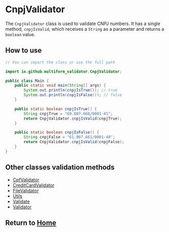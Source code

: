 # CnpjValidator

The `CnpjValidator` class is used to validate CNPJ numbers. It has a single method, `cnpjIsValid`, which receives
a `String` as a parameter and returns a `boolean` value.

## How to use

```java
// You can import the class or use the full path

import io.github.multiform_validator.CnpjValidator;

public class Main {
    public static void main(String[] args) {
        System.out.println(cnpjIsTrue()); // true
        System.out.println(cnpjIsFalse()); // false
    }

    public static boolean cnpjIsTrue() {
        String cnpjTrue = "69.807.668/0001-41";
        return CnpjValidator.cnpjIsValid(cnpjTrue);
    }

    public static boolean cnpjIsFalse() {
        String cnpjFalse = "61.807.661/0001-48";
        return CnpjValidator.cnpjIsValid(cnpjFalse);
    }
}
```

## Other classes validation methods

- [CpfValidator](https://multiform-validator.github.io/java/classes/CpfValidator)
- [CreditCardValidator](https://multiform-validator.github.io/java/classes/CreditCardValidator)
- [FileValidator](https://multiform-validator.github.io/java/classes/FileValidator)
- [Utils](https://multiform-validator.github.io/java/classes/Utils)
- [Validate](https://multiform-validator.github.io/java/classes/Validate)
- [Validator](https://multiform-validator.github.io/java/classes/Validator)

## Return to [Home](https://multiform-validator.github.io/java/)